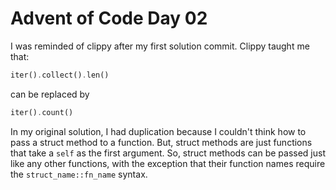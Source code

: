 # Advent of Code Day 02

I was reminded of clippy after my first solution commit. Clippy taught me that:

```rust
iter().collect().len()
```

can be replaced by

```rust
iter().count()
```

In my original solution, I had duplication because I couldn't think how to pass
a struct method to a function. But, struct methods are just functions that take
a `self` as the first argument. So, struct methods can be passed just like any
other functions, with the exception that their function names require the
`struct_name::fn_name` syntax.

